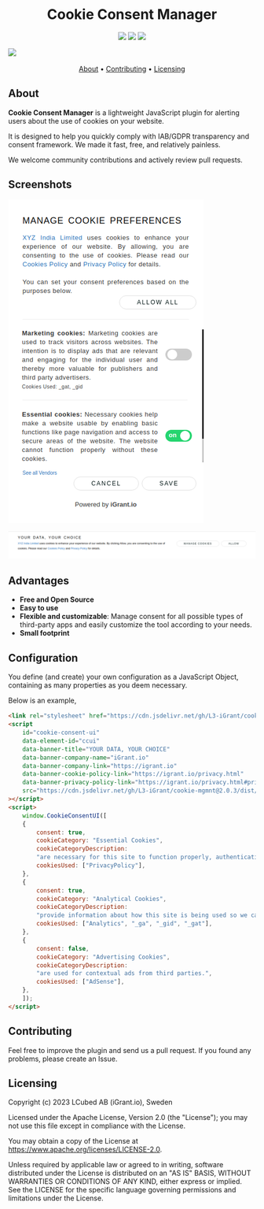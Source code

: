 <h1 align="center">
    Cookie Consent Manager
</h1>

<p align="center">
    <a href="/../../commits/" title="Last Commit"><img src="https://img.shields.io/github/last-commit/L3-iGrant/cookie-mgmnt?style=flat"></a>
    <a href="/../../issues" title="Open Issues"><img src="https://img.shields.io/github/issues/L3-iGrant/cookie-mgmnt?style=flat"></a>
    <a href="./LICENSE" title="License"><img src="https://img.shields.io/badge/License-Apache%202.0-green.svg?style=flat"></a>
</p>

[![](https://data.jsdelivr.com/v1/package/gh/L3-iGrant/cookie-mgmnt/badge)](https://www.jsdelivr.com/package/gh/L3-iGrant/cookie-mgmnt)

<p align="center">
  <a href="#about">About</a> •
  <a href="#contributing">Contributing</a> •
  <a href="#licensing">Licensing</a>
</p>

## About

**Cookie Consent Manager** is a lightweight JavaScript plugin for alerting users about the use of cookies on your website.

It is designed to help you quickly comply with IAB/GDPR transparency and consent framework. We made it fast, free, and relatively painless.

We welcome community contributions and actively review pull requests.

## Screenshots

![CookieConsentManager__Sidebar](./screenshots/sideBar.png "Cookie Consent Manager Sidebar")

![CookieConsentManager__BottomBanner](./screenshots/bottomBanner.png "Cookie Consent Manager Bottom Banner" )

## Advantages

* **Free and Open Source**
* **Easy to use**
* **Flexible and customizable**: Manage consent for all possible types of
  third-party apps and easily customize the tool according to your needs.
* **Small footprint**

## Configuration

You define (and create) your own configuration as a JavaScript Object, containing as many properties as you deem necessary.

Below is an example,

```html
<link rel="stylesheet" href="https://cdn.jsdelivr.net/gh/L3-iGrant/cookie-mgmnt@2.0.3/dist/cookie-consent-ui.css" />
<script
    id="cookie-consent-ui"
    data-element-id="ccui"
    data-banner-title="YOUR DATA, YOUR CHOICE"
    data-banner-company-name="iGrant.io"
    data-banner-company-link="https://igrant.io"
    data-banner-cookie-policy-link="https://igrant.io/privacy.html"
    data-banner-privacy-policy-link="https://igrant.io/privacy.html#privacy"
    src="https://cdn.jsdelivr.net/gh/L3-iGrant/cookie-mgmnt@2.0.3/dist/cookie-consent-ui.js"
></script>
<script>
    window.CookieConsentUI([
    {
        consent: true,
        cookieCategory: "Essential Cookies",
        cookieCategoryDescription:
        "are necessary for this site to function properly, authenticating logins, for instance. You can only disable essential cookies via browser settings.",
        cookiesUsed: ["PrivacyPolicy"],
    },
    {
        consent: true,
        cookieCategory: "Analytical Cookies",
        cookieCategoryDescription:
        "provide information about how this site is being used so we can improve your experience. Data captured is aggregated and anonymized.",
        cookiesUsed: ["Analytics", "_ga", "_gid", "_gat"],
    },
    {
        consent: false,
        cookieCategory: "Advertising Cookies",
        cookieCategoryDescription:
        "are used for contextual ads from third parties.",
        cookiesUsed: ["AdSense"],
    },
    ]);
</script>
```

## Contributing

Feel free to improve the plugin and send us a pull request. If you found any problems, please create an Issue.

## Licensing
Copyright (c) 2023 LCubed AB (iGrant.io), Sweden

Licensed under the Apache License, Version 2.0 (the "License"); you may not use this file except in compliance with the License.

You may obtain a copy of the License at https://www.apache.org/licenses/LICENSE-2.0.

Unless required by applicable law or agreed to in writing, software distributed under the License is distributed on an "AS IS" BASIS, WITHOUT WARRANTIES OR CONDITIONS OF ANY KIND, either express or implied. See the LICENSE for the specific language governing permissions and limitations under the License.
